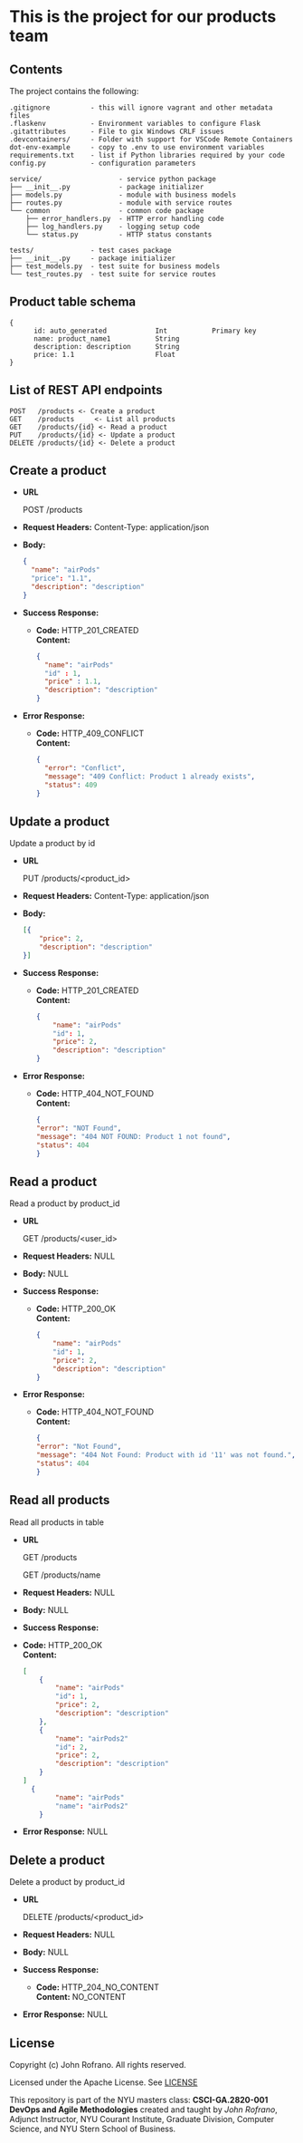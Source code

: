 # This is the project for our products team

## Contents

The project contains the following:

```text
.gitignore          - this will ignore vagrant and other metadata files
.flaskenv           - Environment variables to configure Flask
.gitattributes      - File to gix Windows CRLF issues
.devcontainers/     - Folder with support for VSCode Remote Containers
dot-env-example     - copy to .env to use environment variables
requirements.txt    - list if Python libraries required by your code
config.py           - configuration parameters

service/                   - service python package
├── __init__.py            - package initializer
├── models.py              - module with business models
├── routes.py              - module with service routes
└── common                 - common code package
    ├── error_handlers.py  - HTTP error handling code
    ├── log_handlers.py    - logging setup code
    └── status.py          - HTTP status constants

tests/              - test cases package
├── __init__.py     - package initializer
├── test_models.py  - test suite for business models
└── test_routes.py  - test suite for service routes
```

## Product table schema
```
{
      id: auto_generated            Int           Primary key
      name: product_name1           String
      description: description      String
      price: 1.1                    Float
}
```

**List of REST API endpoints**
----
```
POST   /products <- Create a product
GET    /products     <- List all products
GET    /products/{id} <- Read a product 
PUT    /products/{id} <- Update a product
DELETE /products/{id} <- Delete a product
```

**Create a product**
----

* **URL**

  POST /products

* **Request Headers:**
Content-Type: application/json
* **Body:**

  ```json
  {
    "name": "airPods"
    "price": "1.1",
    "description": "description"
  }
  ```
 
* **Success Response:**

  * **Code:** HTTP_201_CREATED <br />
    **Content:** 
    ```json
    { 
      "name": "airPods"
      "id" : 1, 
      "price" : 1.1, 
      "description": "description" 
    }
    ```

* **Error Response:**

  * **Code:** HTTP_409_CONFLICT <br />
    **Content:** 
    ```json
    {
      "error": "Conflict",
      "message": "409 Conflict: Product 1 already exists",
      "status": 409
    }
    ```


**Update a product**
----
  Update a product by id

* **URL**

  PUT /products/<product_id>

* **Request Headers:**
Content-Type: application/json
* **Body:**

  ```json
  [{
      "price": 2,
      "description": "description"
  }]
  ```
 
* **Success Response:**

  * **Code:** HTTP_201_CREATED <br />
    **Content:** 
    ```json
    {
        "name": "airPods"
        "id": 1,
        "price": 2,
        "description": "description"
    }
    ```

* **Error Response:**

  * **Code:** HTTP_404_NOT_FOUND <br />
    **Content:** 
    ```json
    {
    "error": "NOT Found",
    "message": "404 NOT FOUND: Product 1 not found",
    "status": 404
    }
    ```

**Read a product**
----
  Read a product by product_id

* **URL**

  GET /products/<user_id>

* **Request Headers:**
NULL
* **Body:**
NULL
 
* **Success Response:**

  * **Code:** HTTP_200_OK <br />
    **Content:** 
    ```json
    {
        "name": "airPods"
        "id": 1,
        "price": 2,
        "description": "description"
    }
    ```

* **Error Response:**

  * **Code:** HTTP_404_NOT_FOUND <br />
    **Content:** 
    ```json
    {
    "error": "Not Found",
    "message": "404 Not Found: Product with id '11' was not found.",
    "status": 404
    }
    ```

**Read all products**
----
  Read all products in table

* **URL**

  GET /products
  
  GET /products/name

* **Request Headers:**
NULL
* **Body:**
NULL
 
* **Success Response:**
* **Code:** HTTP_200_OK <br />
    **Content:** 
    ```json
    [
        {
            "name": "airPods"
            "id": 1,
            "price": 2,
            "description": "description"
        },
        {
            "name": "airPods2"
            "id": 2,
            "price": 2,
            "description": "description"
        }
    ]
      {
            "name": "airPods"
            "name": "airPods2"
        }
    ```

* **Error Response:**
NULL

**Delete a product**
----
  Delete a product by product_id

* **URL**
    
    DELETE /products/<product_id>

* **Request Headers:**
NULL
* **Body:**
NULL
 
* **Success Response:**

  * **Code:** HTTP_204_NO_CONTENT <br />
    **Content:** 
    NO_CONTENT

* **Error Response:**
NULL

## License

Copyright (c) John Rofrano. All rights reserved.

Licensed under the Apache License. See [LICENSE](LICENSE)

This repository is part of the NYU masters class: **CSCI-GA.2820-001 DevOps and Agile Methodologies** created and taught by *John Rofrano*, Adjunct Instructor, NYU Courant Institute, Graduate Division, Computer Science, and NYU Stern School of Business.
